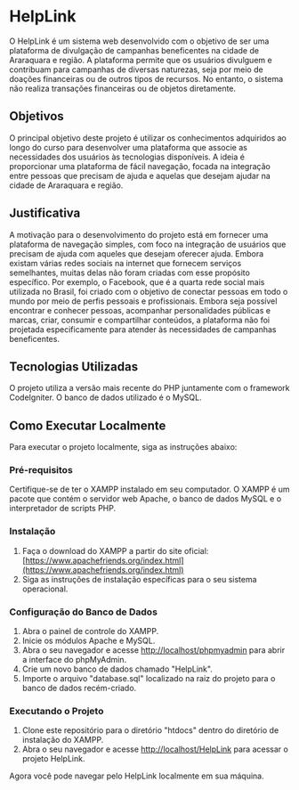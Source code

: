 # HelpLink

O HelpLink é um sistema web desenvolvido com o objetivo de ser uma plataforma de divulgação de campanhas beneficentes na cidade de Araraquara e região. A plataforma permite que os usuários divulguem e contribuam para campanhas de diversas naturezas, seja por meio de doações financeiras ou de outros tipos de recursos. No entanto, o sistema não realiza transações financeiras ou de objetos diretamente.

## Objetivos

O principal objetivo deste projeto é utilizar os conhecimentos adquiridos ao longo do curso para desenvolver uma plataforma que associe as necessidades dos usuários às tecnologias disponíveis. A ideia é proporcionar uma plataforma de fácil navegação, focada na integração entre pessoas que precisam de ajuda e aquelas que desejam ajudar na cidade de Araraquara e região.

## Justificativa

A motivação para o desenvolvimento do projeto está em fornecer uma plataforma de navegação simples, com foco na integração de usuários que precisam de ajuda com aqueles que desejam oferecer ajuda. Embora existam várias redes sociais na internet que fornecem serviços semelhantes, muitas delas não foram criadas com esse propósito específico. Por exemplo, o Facebook, que é a quarta rede social mais utilizada no Brasil, foi criado com o objetivo de conectar pessoas em todo o mundo por meio de perfis pessoais e profissionais. Embora seja possível encontrar e conhecer pessoas, acompanhar personalidades públicas e marcas, criar, consumir e compartilhar conteúdos, a plataforma não foi projetada especificamente para atender às necessidades de campanhas beneficentes.

## Tecnologias Utilizadas

O projeto utiliza a versão mais recente do PHP juntamente com o framework CodeIgniter. O banco de dados utilizado é o MySQL. 

## Como Executar Localmente

Para executar o projeto localmente, siga as instruções abaixo:

### Pré-requisitos

Certifique-se de ter o XAMPP instalado em seu computador. O XAMPP é um pacote que contém o servidor web Apache, o banco de dados MySQL e o interpretador de scripts PHP.

### Instalação

1. Faça o download do XAMPP a partir do site oficial: [https://www.apachefriends.org/index.html](https://www.apachefriends.org/index.html)
2. Siga as instruções de instalação específicas para o seu sistema operacional.

### Configuração do Banco de Dados

1. Abra o painel de controle do XAMPP.
2. Inicie os módulos Apache e MySQL.
3. Abra o seu navegador e acesse [http://localhost/phpmyadmin](http://localhost/phpmyadmin) para abrir a interface do phpMyAdmin.
4. Crie um novo banco de dados chamado "HelpLink".
5. Importe o arquivo "database.sql" localizado na raiz do projeto para o banco de dados recém-criado.

### Executando o Projeto

1. Clone este repositório para o diretório "htdocs" dentro do diretório de instalação do XAMPP.
2. Abra o seu navegador e acesse [http://localhost/HelpLink](http://localhost/HelpLink) para acessar o projeto HelpLink.

Agora você pode navegar pelo HelpLink localmente em sua máquina.
